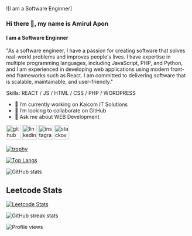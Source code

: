 ![I am a Software Enginner]

### Hi there 👋, my name is Amirul Apon
#### I am a Software Enginner


"As a software engineer, I have a passion for creating software that solves real-world problems and improves people's lives. I have expertise in multiple programming languages, including JavaScript, PHP, and Python, and I am experienced in developing web applications using modern front-end frameworks such as React. I am committed to delivering software that is scalable, maintainable, and user-friendly."

Skills:  REACT / JS / HTML / CSS / PHP / WORDPRESS

- 🔭 I’m currently working on Kaicom IT Solutions 
- 👯 I’m looking to collaborate on GitHub 
- 💬 Ask me about WEB Development 


[<img src='https://cdn.jsdelivr.net/npm/simple-icons@3.0.1/icons/github.svg' alt='github' height='40'>](https://github.com/AmirulApon)  [<img src='https://cdn.jsdelivr.net/npm/simple-icons@3.0.1/icons/linkedin.svg' alt='linkedin' height='40'>](https://www.linkedin.com/in/amirulapon/)  [<img src='https://cdn.jsdelivr.net/npm/simple-icons@3.0.1/icons/instagram.svg' alt='instagram' height='40'>](https://www.instagram.com/amirulhassan_apon/)  [<img src='https://cdn.jsdelivr.net/npm/simple-icons@3.0.1/icons/stackoverflow.svg' alt='stackoverflow' height='40'>](https://stackoverflow.com/users/amirulapon)  

[![trophy](https://github-profile-trophy.vercel.app/?username=AmirulApon)](https://github.com/ryo-ma/github-profile-trophy)

[![Top Langs](https://github-readme-stats.vercel.app/api/top-langs/?username=AmirulApon)](https://github.com/anuraghazra/github-readme-stats)

![GitHub stats](https://github-readme-stats.vercel.app/api?username=AmirulApon&show_icons=true)  

  ## Leetcode Stats
[![Leetcode Stats](https://leetcard.jacoblin.cool/APON11?ext=heatmap&animation=true)](https://leetcode.com/APON11/)

![GitHub streak stats](https://streak-stats.demolab.com/?user=AmirulApon)  

![Profile views](https://gpvc.arturio.dev/AmirulApon)  
